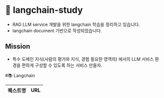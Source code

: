 # 🤖 langchain-study

* RAG LLM service 개발을 위한 langchain 학습을 정리하고 있습니다. 
* langchain document 기반으로 작성되었습니다. 



## Mission
* 특수 도메인 지식(사람의 평가와 지식, 경험 필요한 영역의) 에서의 LLM 서비스 환경을 편하게 구성할 수 있도록 하는 서비스 만들자.

#📚 Langchain

| 퀘스트명 | URL |
| --- | --- |
